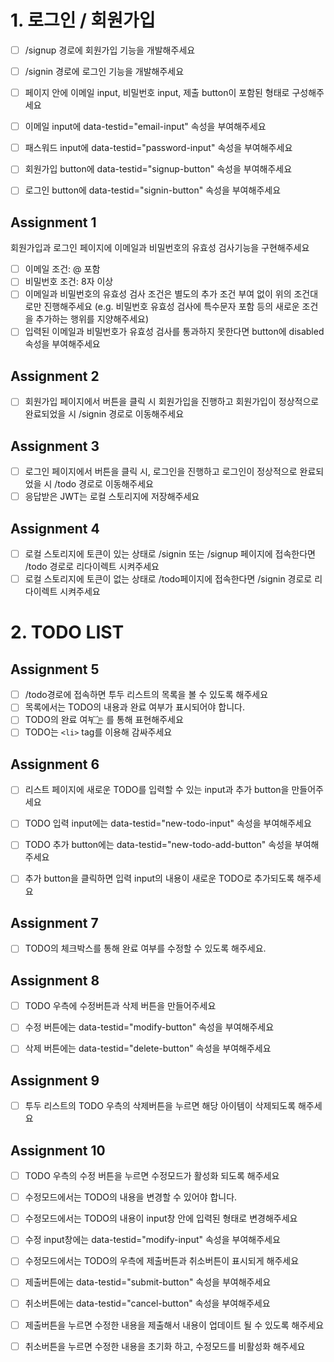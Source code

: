 # 1. 로그인 / 회원가입

- [ ] /signup 경로에 회원가입 기능을 개발해주세요

- [ ] /signin 경로에 로그인 기능을 개발해주세요

- [ ] 페이지 안에 이메일 input, 비밀번호 input, 제출 button이 포함된 형태로 구성해주세요

- [ ] 이메일 input에 data-testid="email-input" 속성을 부여해주세요
- [ ] 패스워드 input에 data-testid="password-input" 속성을 부여해주세요
- [ ] 회원가입 button에 data-testid="signup-button" 속성을 부여해주세요
- [ ] 로그인 button에 data-testid="signin-button" 속성을 부여해주세요

## Assignment 1

회원가입과 로그인 페이지에 이메일과 비밀번호의 유효성 검사기능을 구현해주세요

- [ ] 이메일 조건: @ 포함
- [ ] 비밀번호 조건: 8자 이상
- [ ] 이메일과 비밀번호의 유효성 검사 조건은 별도의 추가 조건 부여 없이 위의 조건대로만 진행해주세요 (e.g. 비밀번호 유효성 검사에 특수문자 포함 등의 새로운 조건을 추가하는 행위를 지양해주세요)
- [ ] 입력된 이메일과 비밀번호가 유효성 검사를 통과하지 못한다면 button에 disabled 속성을 부여해주세요

## Assignment 2

- [ ] 회원가입 페이지에서 버튼을 클릭 시 회원가입을 진행하고 회원가입이 정상적으로 완료되었을 시 /signin 경로로 이동해주세요

## Assignment 3

- [ ] 로그인 페이지에서 버튼을 클릭 시, 로그인을 진행하고 로그인이 정상적으로 완료되었을 시 /todo 경로로 이동해주세요
- [ ] 응답받은 JWT는 로컬 스토리지에 저장해주세요

## Assignment 4

- [ ] 로컬 스토리지에 토큰이 있는 상태로 /signin 또는 /signup 페이지에 접속한다면 /todo 경로로 리다이렉트 시켜주세요
- [ ] 로컬 스토리지에 토큰이 없는 상태로 /todo페이지에 접속한다면 /signin 경로로 리다이렉트 시켜주세요

# 2. TODO LIST

## Assignment 5

- [ ] /todo경로에 접속하면 투두 리스트의 목록을 볼 수 있도록 해주세요
- [ ] 목록에서는 TODO의 내용과 완료 여부가 표시되어야 합니다.
- [ ] TODO의 완료 여부는 <input type="checkbox" />를 통해 표현해주세요
- [ ] TODO는 `<li>` tag를 이용해 감싸주세요

## Assignment 6

- [ ] 리스트 페이지에 새로운 TODO를 입력할 수 있는 input과 추가 button을 만들어주세요

- [ ] TODO 입력 input에는 data-testid="new-todo-input" 속성을 부여해주세요

- [ ] TODO 추가 button에는 data-testid="new-todo-add-button" 속성을 부여해주세요

- [ ] 추가 button을 클릭하면 입력 input의 내용이 새로운 TODO로 추가되도록 해주세요

## Assignment 7

- [ ] TODO의 체크박스를 통해 완료 여부를 수정할 수 있도록 해주세요.

## Assignment 8

- [ ] TODO 우측에 수정버튼과 삭제 버튼을 만들어주세요

- [ ] 수정 버튼에는 data-testid="modify-button" 속성을 부여해주세요

- [ ] 삭제 버튼에는 data-testid="delete-button" 속성을 부여해주세요

## Assignment 9

- [ ] 투두 리스트의 TODO 우측의 삭제버튼을 누르면 해당 아이템이 삭제되도록 해주세요

## Assignment 10

- [ ] TODO 우측의 수정 버튼을 누르면 수정모드가 활성화 되도록 해주세요

- [ ] 수정모드에서는 TODO의 내용을 변경할 수 있어야 합니다.

- [ ] 수정모드에서는 TODO의 내용이 input창 안에 입력된 형태로 변경해주세요

- [ ] 수정 input창에는 data-testid="modify-input" 속성을 부여해주세요
- [ ] 수정모드에서는 TODO의 우측에 제출버튼과 취소버튼이 표시되게 해주세요

- [ ] 제출버튼에는 data-testid="submit-button" 속성을 부여해주세요
- [ ] 취소버튼에는 data-testid="cancel-button" 속성을 부여해주세요
- [ ] 제출버튼을 누르면 수정한 내용을 제출해서 내용이 업데이트 될 수 있도록 해주세요

- [ ] 취소버튼을 누르면 수정한 내용을 초기화 하고, 수정모드를 비활성화 해주세요
